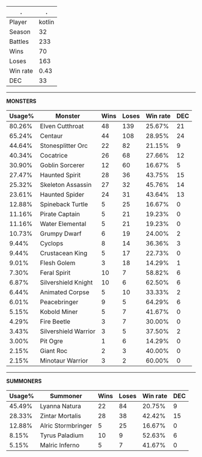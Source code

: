 .|.
|-|-
Player|kotlin
Season|32
Battles|233
Wins|70
Loses|163
Win rate|0.43
DEC|33

---
**MONSTERS**

Usage%|Monster|Wins|Loses|Win rate|DEC|
-|-|-|-|-|-|
80.26%|Elven Cutthroat|48|139|25.67%|21|
65.24%|Centaur|44|108|28.95%|24|
44.64%|Stonesplitter Orc|22|82|21.15%|9|
40.34%|Cocatrice|26|68|27.66%|12|
30.90%|Goblin Sorcerer|12|60|16.67%|5|
27.47%|Haunted Spirit|28|36|43.75%|15|
25.32%|Skeleton Assassin|27|32|45.76%|14|
23.61%|Haunted Spider|24|31|43.64%|13|
12.88%|Spineback Turtle|5|25|16.67%|0|
11.16%|Pirate Captain|5|21|19.23%|0|
11.16%|Water Elemental|5|21|19.23%|0|
10.73%|Grumpy Dwarf|6|19|24.00%|2|
9.44%|Cyclops|8|14|36.36%|3|
9.44%|Crustacean King|5|17|22.73%|0|
9.01%|Flesh Golem|3|18|14.29%|1|
7.30%|Feral Spirit|10|7|58.82%|6|
6.87%|Silvershield Knight|10|6|62.50%|6|
6.44%|Animated Corpse|5|10|33.33%|2|
6.01%|Peacebringer|9|5|64.29%|6|
5.15%|Kobold Miner|5|7|41.67%|0|
4.29%|Fire Beetle|3|7|30.00%|0|
3.43%|Silvershield Warrior|3|5|37.50%|2|
3.00%|Pit Ogre|1|6|14.29%|0|
2.15%|Giant Roc|2|3|40.00%|0|
2.15%|Minotaur Warrior|3|2|60.00%|0|

---
**SUMMONERS**

Usage%|Summoner|Wins|Loses|Win rate|DEC|
-|-|-|-|-|-|
45.49%|Lyanna Natura|22|84|20.75%|9|
28.33%|Zintar Mortalis|28|38|42.42%|15|
12.88%|Alric Stormbringer|5|25|16.67%|0|
8.15%|Tyrus Paladium|10|9|52.63%|6|
5.15%|Malric Inferno|5|7|41.67%|0|
